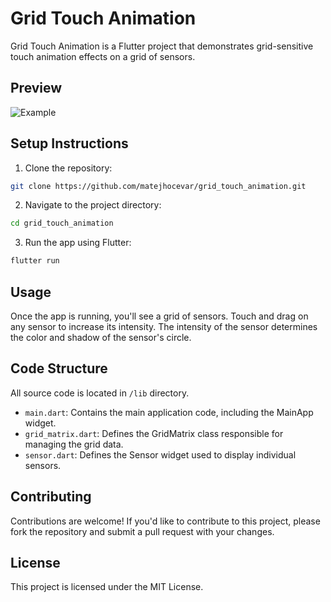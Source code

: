 # Grid Touch Animation

Grid Touch Animation is a Flutter project that demonstrates grid-sensitive touch animation effects on a grid of sensors.

## Preview
![Example](/media/example.gif)


## Setup Instructions

1. Clone the repository:

```bash
git clone https://github.com/matejhocevar/grid_touch_animation.git
```

2. Navigate to the project directory:

```bash
cd grid_touch_animation
```

3. Run the app using Flutter:

```bash
flutter run
```

## Usage

Once the app is running, you'll see a grid of sensors. Touch and drag on any sensor to increase its intensity.
The intensity of the sensor determines the color and shadow of the sensor's circle.

## Code Structure

All source code is located in `/lib` directory.

- `main.dart`: Contains the main application code, including the MainApp widget.
- `grid_matrix.dart`: Defines the GridMatrix class responsible for managing the grid data.
- `sensor.dart`: Defines the Sensor widget used to display individual sensors.

## Contributing

Contributions are welcome! If you'd like to contribute to this project, please fork the repository and submit a pull request with your changes.

## License

This project is licensed under the MIT License.